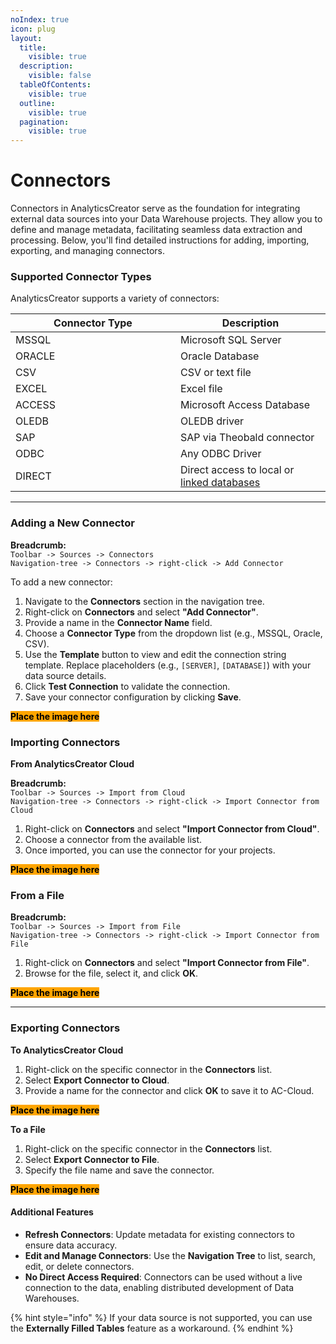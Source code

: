 ```yaml
---
noIndex: true
icon: plug
layout:
  title:
    visible: true
  description:
    visible: false
  tableOfContents:
    visible: true
  outline:
    visible: true
  pagination:
    visible: true
---
```


# Connectors

Connectors in AnalyticsCreator serve as the foundation for integrating external data sources into your Data Warehouse projects. They allow you to define and manage metadata, facilitating seamless data extraction and processing. Below, you'll find detailed instructions for adding, importing, exporting, and managing connectors.

### Supported Connector Types

AnalyticsCreator supports a variety of connectors:

<table data-full-width="false"><thead><tr><th width="248">Connector Type</th><th>Description</th></tr></thead><tbody><tr><td>MSSQL</td><td>Microsoft SQL Server</td></tr><tr><td>ORACLE</td><td>Oracle Database</td></tr><tr><td>CSV</td><td>CSV or text file</td></tr><tr><td>EXCEL</td><td>Excel file</td></tr><tr><td>ACCESS</td><td>Microsoft Access Database</td></tr><tr><td>OLEDB</td><td>OLEDB driver</td></tr><tr><td>SAP</td><td>SAP via Theobald connector</td></tr><tr><td>ODBC</td><td>Any ODBC Driver</td></tr><tr><td>DIRECT</td><td>Direct access to local or <a href="https://learn.microsoft.com/en-us/sql/relational-databases/linked-servers/linked-servers-database-engine?view=sql-server-ver16">linked databases</a></td></tr></tbody></table>

***

### Adding a New Connector

**Breadcrumb:**\
`Toolbar -> Sources -> Connectors`\
`Navigation-tree -> Connectors -> right-click -> Add Connector`

To add a new connector:

1. Navigate to the **Connectors** section in the navigation tree.
2. Right-click on **Connectors** and select **"Add Connector"**.
3. Provide a name in the **Connector Name** field.
4. Choose a **Connector Type** from the dropdown list (e.g., MSSQL, Oracle, CSV).
5. Use the **Template** button to view and edit the connection string template. Replace placeholders (e.g., `[SERVER]`, `[DATABASE]`) with your data source details.
6. Click **Test Connection** to validate the connection.
7. Save your connector configuration by clicking **Save**.

<mark style="background-color:orange;">**Place the image here**</mark>

### Importing Connectors

**From AnalyticsCreator Cloud**

**Breadcrumb:**\
`Toolbar -> Sources -> Import from Cloud`\
`Navigation-tree -> Connectors -> right-click -> Import Connector from Cloud`

1. Right-click on **Connectors** and select **"Import Connector from Cloud"**.
2. Choose a connector from the available list.
3. Once imported, you can use the connector for your projects.

<mark style="background-color:orange;">**Place the image here**</mark>

### **From a File**

**Breadcrumb:**\
`Toolbar -> Sources -> Import from File`\
`Navigation-tree -> Connectors -> right-click -> Import Connector from File`

1. Right-click on **Connectors** and select **"Import Connector from File"**.
2. Browse for the file, select it, and click **OK**.

<mark style="background-color:orange;">**Place the image here**</mark>

***

### Exporting Connectors

**To AnalyticsCreator Cloud**

1. Right-click on the specific connector in the **Connectors** list.
2. Select **Export Connector to Cloud**.
3. Provide a name for the connector and click **OK** to save it to AC-Cloud.

<mark style="background-color:orange;">**Place the image here**</mark>

**To a File**

1. Right-click on the specific connector in the **Connectors** list.
2. Select **Export Connector to File**.
3. Specify the file name and save the connector.

<mark style="background-color:orange;">**Place the image here**</mark>

#### Additional Features

* **Refresh Connectors**: Update metadata for existing connectors to ensure data accuracy.
* **Edit and Manage Connectors**: Use the **Navigation Tree** to list, search, edit, or delete connectors.
* **No Direct Access Required**: Connectors can be used without a live connection to the data, enabling distributed development of Data Warehouses.

{% hint style="info" %}
If your data source is not supported, you can use the **Externally Filled Tables** feature as a workaround.
{% endhint %}

